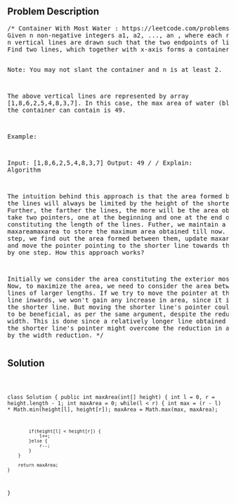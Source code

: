 <!--
<style>
  body { font-family: Arial, sans-serif; }
  .container { max-width: 100%; margin: auto; padding: 10px; }
  .comment-block { background-color: #f9f9f9; padding: 10px; border-left: 5px solid #ccc; max-width: 400px; margin: 20px; word-wrap: break-word; white-space: pre-wrap; }
  .code-block { background-color: #f4f4f4; padding: 10px; border: 1px solid #ddd; }
</style>
-->

<div class='container'>
<h2>Problem Description</h2>
<div class='comment-block'>
<pre>
/* Container With Most Water : https://leetcode.com/problems/container-with-most-water/
Given n non-negative integers a1, a2, ..., an , where each represents a point at coordinate (i, ai). 
n vertical lines are drawn such that the two endpoints of line i is at (i, ai) and (i, 0). 
Find two lines, which together with x-axis forms a container, such that the container contains the most water.

Note: You may not slant the container and n is at least 2.

The above vertical lines are represented by array [1,8,6,2,5,4,8,3,7]. In this case, 
the max area of water (blue section) the container can contain is 49.

Example:

Input: [1,8,6,2,5,4,8,3,7]
Output: 49
*/
/* Explain:
Algorithm

The intuition behind this approach is that the area formed between the lines will always be limited by the height of the shorter line.
Further, the farther the lines, the more will be the area obtained.
We take two pointers, one at the beginning and one at the end of the array constituting the length of the lines.
Futher, we maintain a variable maxareamaxarea to store the maximum area obtained till now. At every step, 
we find out the area formed between them, update maxareamaxarea and move the pointer pointing to the shorter line towards the other end by one step.
How this approach works?

Initially we consider the area constituting the exterior most lines. 
Now, to maximize the area, we need to consider the area between the lines of larger lengths.
If we try to move the pointer at the longer line inwards, we won't gain any increase in area, 
since it is limited by the shorter line. But moving the shorter line's pointer could turn out to be beneficial, 
as per the same argument, despite the reduction in the width. This is done since a relatively longer 
line obtained by moving the shorter line's pointer might overcome the reduction in area caused by the width reduction.
*/
</pre>
</div>

<h2>Solution</h2>
<div class='code-block'>
<pre><code class='language-java'>

class Solution {
    public int maxArea(int[] height) {
        int l = 0, r = height.length - 1;
        int maxArea = 0;
        while(l < r) {
            int max = (r - l) * Math.min(height[l], height[r]);
            maxArea = Math.max(max, maxArea);
            
            if(height[l] < height[r]) {
                l++;
            }else {
                r--;
            }
        }
        
        return maxArea;
    }
}</code></pre>
</div>
</div>
